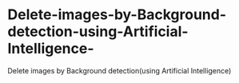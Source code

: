 # Delete-images-by-Background-detection-using-Artificial-Intelligence-
Delete images by Background detection(using Artificial Intelligence)
